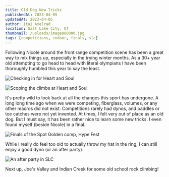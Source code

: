 ```yaml
---
title: Old Dog New Tricks
publishedAt: 2023-04-05
updatedAt: 2023-04-05
author: Itai Axelrad
location: Salt Lake City, UT
thumbnail: /uploads/image000000.jpg
tags: [competitions, indoor, finals, slc]
---
```


Following Nicole around the front range competition scene has been a great way to mix things up, especially in the trying winter months. As a 30+ year old attempting to go head to head with literal olympians I have been thoroughly humbled this year to say the least.

![Checking in for Heart and Soul](/uploads/IMG_7196.JPG)

![Scoping the climbs at Heart and Soul](/uploads/23_03_18_HeartandSoul_AH-06223.jpg)

It's pretty wild to look back at all the changes this sport has undergone. A long long time ago when we were competing, fiberglass, volumes, or any other macros did not exist. Competitions rarely had dynos, and paddles or toe catches were not yet invented. At times, I felt very out of place as an old dog. But I must say, it has been rather nice to learn some new tricks. I even found myself (beside Nicole) in a final.

![Finals of the Spot Golden comp, Hype Fest](/uploads/image000000.jpg)

While I really do feel too old to actually throw my hat in the ring, I can still enjoy a good dyno (or an after party).

![An after party in SLC](/uploads/IMG_7520.PNG)

Next up, Joe's Valley and Indian Creek for some old school rock climbing!
